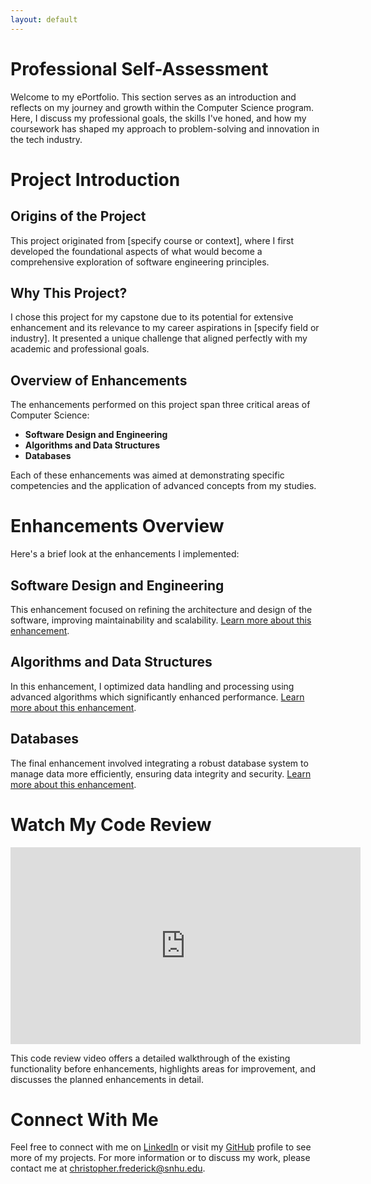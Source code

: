 ```yaml
---
layout: default
---
```


# Professional Self-Assessment
Welcome to my ePortfolio. This section serves as an introduction and reflects on my journey and growth within the Computer Science program. Here, I discuss my professional goals, the skills I've honed, and how my coursework has shaped my approach to problem-solving and innovation in the tech industry.

# Project Introduction
## Origins of the Project
This project originated from [specify course or context], where I first developed the foundational aspects of what would become a comprehensive exploration of software engineering principles.

## Why This Project?
I chose this project for my capstone due to its potential for extensive enhancement and its relevance to my career aspirations in [specify field or industry]. It presented a unique challenge that aligned perfectly with my academic and professional goals.

## Overview of Enhancements
The enhancements performed on this project span three critical areas of Computer Science:
- **Software Design and Engineering**
- **Algorithms and Data Structures**
- **Databases**

Each of these enhancements was aimed at demonstrating specific competencies and the application of advanced concepts from my studies.

# Enhancements Overview
Here's a brief look at the enhancements I implemented:

## Software Design and Engineering
This enhancement focused on refining the architecture and design of the software, improving maintainability and scalability. [Learn more about this enhancement](./enhancement-one.html).

## Algorithms and Data Structures
In this enhancement, I optimized data handling and processing using advanced algorithms which significantly enhanced performance. [Learn more about this enhancement](./enhancement-two.html).

## Databases
The final enhancement involved integrating a robust database system to manage data more efficiently, ensuring data integrity and security. [Learn more about this enhancement](./enhancement-three.html).

# Watch My Code Review
<iframe width="560" height="315" src="https://www.youtube.com/embed/Y4NkDoMdmSQ?si=N7-SUjTGfKBjds-H" title="Code Review" frameborder="0" allow="accelerometer; autoplay; clipboard-write; encrypted-media; gyroscope; picture-in-picture; web-share" referrerpolicy="strict-origin-when-cross-origin" allowfullscreen></iframe>

This code review video offers a detailed walkthrough of the existing functionality before enhancements, highlights areas for improvement, and discusses the planned enhancements in detail.

# Connect With Me
Feel free to connect with me on [LinkedIn](https://www.linkedin.com/in/cfrederick23) or visit my [GitHub](https://github.com/cfrederick23) profile to see more of my projects. For more information or to discuss my work, please contact me at [christopher.frederick@snhu.edu](mailto:christopher.frederick@snhu.edu).

